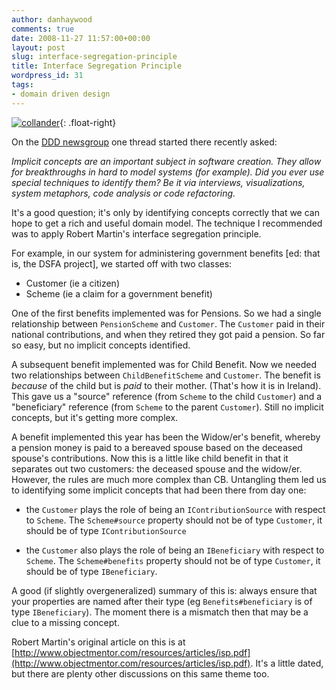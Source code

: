 ```yaml
---
author: danhaywood
comments: true
date: 2008-11-27 11:57:00+00:00
layout: post
slug: interface-segregation-principle
title: Interface Segregation Principle
wordpress_id: 31
tags:
- domain driven design
---
```


[![collander](http://farm1.static.flickr.com/215/463245164_ec0255a18c.jpg)](http://www.flickr.com/photos/karlajdee/463245164/){: .float-right}

On the [DDD newsgroup](http://tech.groups.yahoo.com/group/domaindrivendesign/) one thread started there recently asked:


_Implicit concepts are an important subject in software creation. They allow for breakthroughs in hard to model systems (for example).
Did you ever use _special_ techniques to identify them? Be it via interviews, visualizations, system metaphors, code analysis or code refactoring._


It's a good question; it's only by identifying concepts correctly that we can hope to get a rich and useful domain model.  The technique I recommended was to apply Robert Martin's interface segregation principle.

For example, in our system for administering government benefits [ed: that is, the DSFA project], we started off with two classes:

  * Customer     (ie a citizen)
  * Scheme       (ie a claim for a government benefit)


One of the first benefits implemented was for Pensions.  So we had a single relationship between `PensionScheme` and `Customer`.  The `Customer` paid in their national contributions, and when they retired they got paid a pension.  So far so easy, but no implicit concepts identified.

A subsequent benefit implemented was for Child Benefit.  Now we needed two relationships between `ChildBenefitScheme` and `Customer`.  The benefit is *because* of the child but is *paid* to their mother.  (That's how it is in Ireland).  This gave us a "source" reference (from `Scheme` to the child `Customer`) and a "beneficiary" reference (from `Scheme` to the parent `Customer`).  Still no implicit concepts, but it's getting more complex.

A benefit implemented this year has been the Widow/er's benefit, whereby a pension money is paid to a bereaved spouse based on the deceased spouse's contributions.  Now this is a little like child benefit in that it separates out two customers: the deceased spouse and the widow/er.  However, the rules are much more complex than CB.  Untangling them led us to identifying some implicit concepts that had been there from day one:

  * the `Customer` plays the role of being an `IContributionSource` with respect to `Scheme`.  The `Scheme#source` property should not be of type `Customer`, it should be of type `IContributionSource`

  * the `Customer` also plays the role of being an `IBeneficiary` with respect to `Scheme`.  The `Scheme#benefits` property should not be of type `Customer`, it should be of type `IBeneficiary`.

A good (if slightly overgeneralized) summary of this is: always ensure that your properties are named after their type (eg `Benefits#beneficiary` is of type `IBeneficiary`).  The moment there is a mismatch then that may be a clue to a missing concept.

Robert Martin's original article on this is at [http://www.objectmentor.com/resources/articles/isp.pdf](http://www.objectmentor.com/resources/articles/isp.pdf).  It's a little dated, but there are plenty other discussions on this same theme too.
